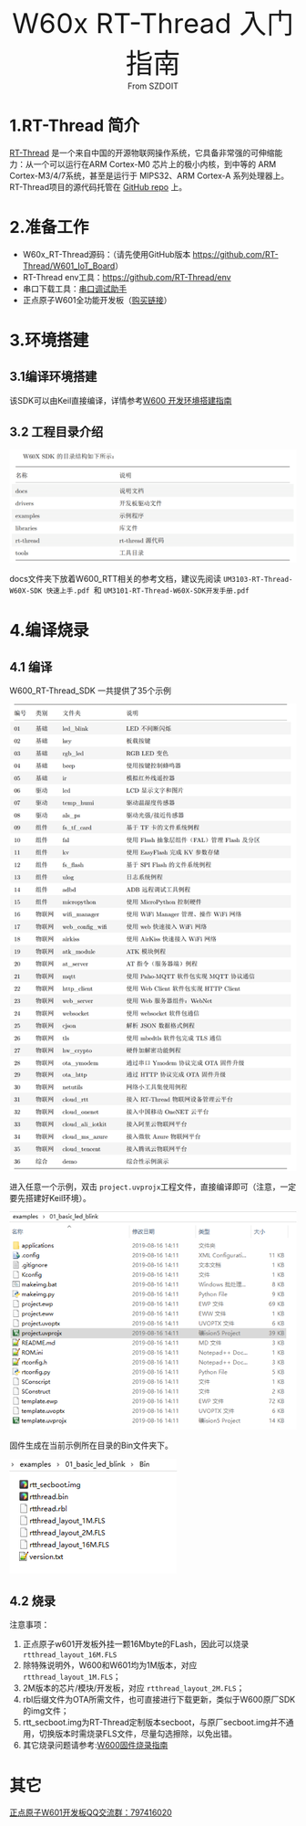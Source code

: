 <center><font size=10>W60x RT-Thread 入门指南</center></font>
<center> From SZDOIT</center>

# 1.RT-Thread 简介

[RT-Thread](http://www.rt-thread.org/) 是一个来自中国的开源物联网操作系统，它具备非常强的可伸缩能力：从一个可以运行在ARM Cortex-M0 芯片上的极小内核，到中等的 ARM Cortex-M3/4/7系统，甚至是运行于 MIPS32、ARM Cortex-A 系列处理器上。 RT-Thread项目的源代码托管在 [GitHub repo](https://github.com/rt-thread) 上。

# 2.准备工作

-   W60x\_RT-Thread源码：（请先使用GitHub版本 <https://github.com/RT-Thread/W601_IoT_Board>）
-   RT-Thread env工具：https://github.com/RT-Thread/env
-   串口下载工具：[串口调试助手](https://download.w600.fun/tool/%E6%98%9F%E9%80%9A%E6%99%BA%E8%81%94%E4%B8%B2%E5%8F%A3%E8%B0%83%E8%AF%95%E4%B8%8B%E8%BD%BD%E5%8A%A9%E6%89%8B.7z)
-   正点原子W601全功能开发板（[购买链接](http://shop.thingsturn.com/)）

# 3.环境搭建

## 3.1编译环境搭建

该SDK可以由Keil直接编译，详情参考[W600 开发环境搭建指南](../app/ide)

## 3.2 工程目录介绍

![image](https://github.com/SmartArduino/zhdocs/raw/master/zhW_Series/start/rt-thread//1551025944478.png)



docs文件夹下放着W600\_RTT相关的参考文档，建议先阅读 `UM3103-RT-Thread-W60X-SDK 快速上手.pdf `和 `UM3101-RT-Thread-W60X-SDK开发手册.pdf`

# 4.编译烧录

## 4.1 编译

W600\_RT-Thread\_SDK 一共提供了35个示例

![1567266339884](https://github.com/SmartArduino/zhdocs/raw/master/zhW_Series/start/rt-thread//1567266339884.png)

进入任意一个示例，双击 `project.uvprojx`工程文件，直接编译即可（注意，一定要先搭建好Keil环境）。



![1567266231646](https://github.com/SmartArduino/zhdocs/raw/master/zhW_Series/start/rt-thread//1567266231646.png)

固件生成在当前示例所在目录的Bin文件夹下。

![1567266565273](https://github.com/SmartArduino/zhdocs/raw/master/zhW_Series/start/rt-thread//1567266565273.png)

## 4.2 烧录

注意事项：

1.  正点原子w601开发板外挂一颗16Mbyte的FLash，因此可以烧录 `rtthread_layout_16M.FLS`
2.  除特殊说明外，W600和W601均为1M版本，对应 `rtthread_layout_1M.FLS`；
3.  2M版本的芯片/模块/开发板，对应 `rtthread_layout_2M.FLS`；
4.  rbl后缀文件为OTA所需文件，也可直接进行下载更新，类似于W600原厂SDK的img文件；
5.  rtt_secboot.img为RT-Thread定制版本secboot，与原厂secboot.img并不通用，切换版本时需烧录FLS文件，尽量勾选擦除，以免出错。
6.  其它烧录问题请参考:[W600固件烧录指南](../app/download.md)

# 其它

[正点原子W601开发板QQ交流群：797416020](https://jq.qq.com/?_wv=1027&k=5fcxk5i)

